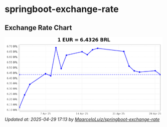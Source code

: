 # springboot-exchange-rate

<!-- EXCHANGE-RATE-START -->
## Exchange Rate Chart

![Exchange Rate Chart](charts/chart.png)*Updated at: 2025-04-29 17:13 by [MaarceloLuiz/springboot-exchange-rate](https://github.com/MaarceloLuiz/springboot-exchange-rate)*


<!-- EXCHANGE-RATE-END -->